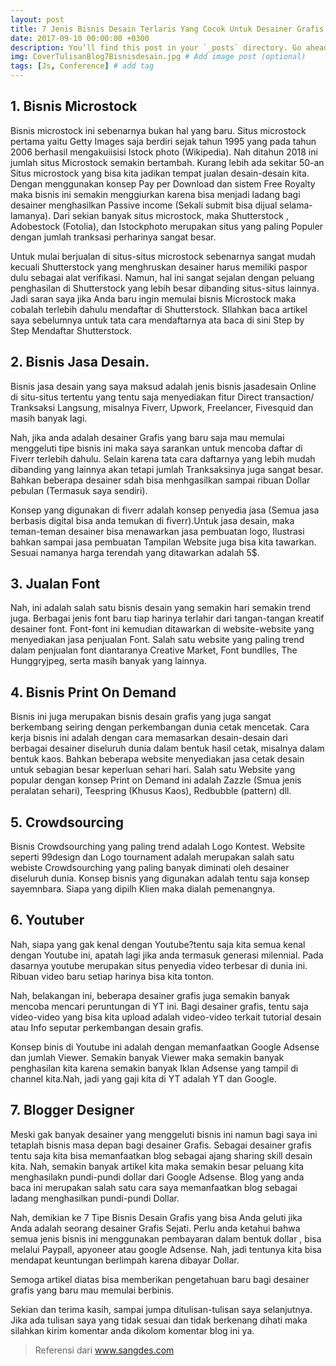 ```yaml
---
layout: post
title: 7 Jenis Bisnis Desain Terlaris Yang Cocok Untuk Desainer Grafis 2018
date: 2017-09-10 00:00:00 +0300
description: You’ll find this post in your `_posts` directory. Go ahead and edit it and re-build the site to see your changes. # Add post description (optional)
img: CoverTulisanBlog7Bisnisdesain.jpg # Add image post (optional)
tags: [Js, Conference] # add tag
---
```

## 1. Bisnis Microstock

Bisnis microstock ini sebenarnya bukan hal yang baru. Situs microstock pertama yaitu Getty Images saja berdiri sejak tahun 1995 yang pada tahun 2006 berhasil mengakuiisisi Istock photo (Wikipedia). Nah ditahun 2018 ini jumlah situs Microstock semakin bertambah. Kurang lebih ada sekitar 50-an Situs microstock yang bisa kita jadikan tempat jualan desain-desain kita. Dengan menggunakan konsep Pay per Download dan sistem Free Royalty maka bisnis ini semakin menggiurkan karena bisa menjadi ladang bagi desainer menghasilkan Passive income (Sekali submit bisa dijual selama-lamanya). Dari sekian banyak situs microstock, maka Shutterstock , Adobestock (Fotolia), dan Istockphoto merupakan situs yang paling Populer dengan jumlah tranksasi perharinya sangat besar.

Untuk mulai berjualan di situs-situs microstock sebenarnya sangat mudah kecuali Shutterstock yang menghruskan desainer harus memiliki paspor dulu sebagai alat verifikasi. Namun, hal ini sangat sejalan dengan peluang penghasilan di Shutterstock yang lebih besar dibanding situs-situs lainnya. Jadi saran saya jika Anda baru ingin memulai bisnis Microstock maka cobalah terlebih dahulu mendaftar di Shutterstock. SIlahkan baca artikel saya sebelumnya untuk tata cara mendaftarnya ata baca di sini Step by Step Mendaftar Shutterstock.

## 2. Bisnis Jasa Desain.

Bisnis jasa desain yang saya maksud adalah jenis bisnis jasadesain Online di situ-situs tertentu yang tentu saja menyediakan fitur Direct transaction/ Tranksaksi Langsung, misalnya Fiverr, Upwork, Freelancer, Fivesquid dan masih banyak lagi. 

Nah, jika anda adalah desainer Grafis yang baru saja mau memulai menggeluti tipe bisnis ini maka saya sarankan untuk mencoba daftar di Fiverr terlebih dahulu. Selain karena tata cara daftarnya yang lebih mudah dibanding yang lainnya akan tetapi jumlah Tranksaksinya juga sangat besar. Bahkan beberapa desainer sdah bisa menhgasilkan sampai ribuan Dollar pebulan (Termasuk saya sendiri).

Konsep yang digunakan di fiverr adalah konsep penyedia jasa (Semua jasa berbasis digital bisa anda temukan di fiverr).Untuk jasa desain, maka teman-teman desainer bisa menawarkan jasa pembuatan logo, Ilustrasi bahkan sampai jasa pembuatan Tampilan Website juga bisa kita tawarkan. Sesuai namanya harga terendah yang  ditawarkan adalah 5$.

## 3. Jualan Font

Nah, ini adalah salah satu bisnis desain yang semakin hari semakin trend juga. Berbagai jenis font baru tiap harinya terlahir dari tangan-tangan kreatif desainer font. Font-font ini kemudian ditawarkan di website-website yang menyediakan jasa penjualan Font. Salah satu website yang paling trend dalam penjualan font diantaranya Creative Market, Font bundlles, The Hunggryjpeg,  serta masih banyak yang lainnya.

## 4. Bisnis Print On Demand

Bisnis ini juga merupakan bisnis desain grafis yang juga sangat berkembang seiring dengan perkembangan dunia cetak mencetak. Cara kerja bisnis ini adalah dengan cara memasarkan desain-desain dari berbagai desainer diseluruh dunia dalam bentuk hasil cetak, misalnya dalam bentuk kaos. Bahkan beberapa website menyediakan jasa cetak desain  untuk sebagian besar keperluan sehari hari. Salah satu Website yang popular dengan konsep Print on Demand ini adalah Zazzle (Smua jenis peralatan sehari), Teespring (Khusus Kaos), Redbubble (pattern) dll. 

## 5. Crowdsourcing

Bisnis Crowdsourching yang paling trend adalah Logo Kontest. Website seperti 99design  dan Logo tournament adalah merupakan salah satu webiste Crowdsourching yang paling banyak diminati oleh desainer diseluruh dunia. Konsep bisnis yang digunakan adalah tentu saja konsep sayemnbara. Siapa yang dipilh Klien maka dialah pemenangnya.

## 6. Youtuber

Nah, siapa yang gak kenal dengan Youtube?tentu saja kita semua kenal dengan Youtube ini, apatah lagi jika anda termasuk generasi milennial. Pada dasarnya youtube merupakan situs penyedia video terbesar di dunia ini. Ribuan video baru setiap harinya bisa kita tonton.  

Nah, belakangan ini, beberapa desainer grafis juga semakin banyak mencoba mencari peruntungan di YT ini. Bagi desainer grafis, tentu saja video-video yang bisa kita upload adalah video-video terkait tutorial desain atau Info seputar perkembangan desain grafis.

Konsep binis di Youtube ini adalah dengan memanfaatkan Google Adsense dan jumlah Viewer. Semakin banyak Viewer maka semakin banyak penghasilan kita karena semakin banyak Iklan Adsense yang tampil di channel kita.Nah, jadi yang gaji kita di YT adalah YT dan Google.

## 7. Blogger Designer

Meski gak banyak desainer yang menggeluti bisnis ini namun bagi saya ini tetaplah bisnis masa depan bagi desainer Grafis. Sebagai desainer grafis tentu saja kita bisa memanfaatkan blog sebagai ajang sharing skill desain kita. Nah, semakin banyak artikel kita maka semakin besar peluang kita menghasilakn pundi-pundi dollar dari Google Adsense. Blog yang anda baca ini merupakan salah satu cara saya memanfaatkan blog sebagai ladang menghasilkan pundi-pundi Dollar. 

Nah, demikian ke 7 Tipe Bisnis Desain Grafis yang bisa Anda geluti jika Anda adalah seorang desainer Grafis Sejati. Perlu anda ketahui bahwa semua jenis bisnis ini menggunakan pembayaran dalam bentuk dollar , bisa melalui Paypall, apyoneer atau google Adsense. Nah, jadi tentunya kita bisa mendapat keuntungan berlimpah karena dibayar Dollar.

Semoga artikel diatas bisa memberikan pengetahuan baru bagi desainer grafis yang baru mau memulai berbinis. 

Sekian dan terima kasih, sampai jumpa ditulisan-tulisan saya selanjutnya. Jika ada tulisan saya yang tidak sesuai dan tidak berkenang dihati maka silahkan kirim komentar anda dikolom komentar blog ini ya.



>Referensi dari www.sangdes.com


